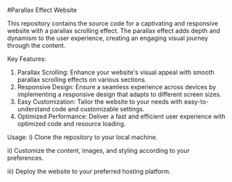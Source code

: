#Parallax Effect Website

This repository contains the source code for a captivating and responsive website with a parallax scrolling effect. The parallax effect adds depth and dynamism to the user experience, creating an engaging visual journey through the content.

Key Features:

1) Parallax Scrolling: Enhance your website's visual appeal with smooth parallax scrolling effects on various sections. 
2) Responsive Design: Ensure a seamless experience across devices by implementing a responsive design that adapts to different screen sizes. 
3) Easy Customization: Tailor the website to your needs with easy-to-understand code and customizable settings. 
4) Optimized Performance: Deliver a fast and efficient user experience with optimized code and resource loading. 

Usage:
i) Clone the repository to your local machine. 

ii) Customize the content, images, and styling according to your preferences.

iii) Deploy the website to your preferred hosting platform. 
